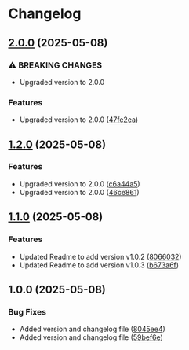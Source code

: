 # Changelog

## [2.0.0](https://github.com/Destiny-Research/release-versioning/compare/v1.2.0...v2.0.0) (2025-05-08)


### ⚠ BREAKING CHANGES

* Upgraded version to 2.0.0

### Features

* Upgraded version to 2.0.0 ([47fe2ea](https://github.com/Destiny-Research/release-versioning/commit/47fe2ea463ca48a79602f145f4d945833fec84b0))

## [1.2.0](https://github.com/Destiny-Research/release-versioning/compare/v1.1.0...v1.2.0) (2025-05-08)


### Features

* Upgraded version to 2.0.0 ([c6a44a5](https://github.com/Destiny-Research/release-versioning/commit/c6a44a5594168f36f9677455ce0fec0ae4084331))
* Upgraded version to 2.0.0 ([46ce861](https://github.com/Destiny-Research/release-versioning/commit/46ce861cb5411f7b77629013469dc334e7a64995))

## [1.1.0](https://github.com/Destiny-Research/release-versioning/compare/v1.0.0...v1.1.0) (2025-05-08)


### Features

* Updated Readme to add version v1.0.2 ([8066032](https://github.com/Destiny-Research/release-versioning/commit/8066032a4890860bbc2a6431eecdb1e6f3a3ea15))
* Updated Readme to add version v1.0.3 ([b673a6f](https://github.com/Destiny-Research/release-versioning/commit/b673a6f799bef072ecffa64f1c57ecfc67c8c50f))

## 1.0.0 (2025-05-08)


### Bug Fixes

* Added version and changelog file ([8045ee4](https://github.com/Destiny-Research/release-versioning/commit/8045ee4b6340809de5a2f657714301fe4cb9b081))
* Added version and changelog file ([59bef6e](https://github.com/Destiny-Research/release-versioning/commit/59bef6e4257f41180931d92c2f25085a2331f3c9))
